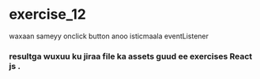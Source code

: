  #   exercise_12

 waxaan sameyy onclick button anoo isticmaala eventListener

 ### resultga wuxuu ku jiraa file ka assets guud ee exercises React js .